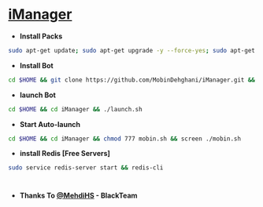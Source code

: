 # [iManager](https://telegram.me/imanager)
* **Install Packs**
`````sh
sudo apt-get update; sudo apt-get upgrade -y --force-yes; sudo apt-get dist-upgrade -y --force-yes; sudo apt-get install libreadline-dev libconfig-dev libssl-dev lua5.2 liblua5.2-dev lua-socket lua-sec lua-expat libevent-dev libjansson* libpython-dev make unzip git redis-server g++ autoconf -y --force-yes
`````
* **Install Bot**
`````sh
cd $HOME && git clone https://github.com/MobinDehghani/iManager.git && cd iManager && chmod +x launch.sh && ./launch.sh install && ./launch.sh
`````
* **launch Bot**
`````sh
cd $HOME && cd iManager && ./launch.sh
`````
* **Start Auto-launch**
`````sh
cd $HOME && cd iManager && chmod 777 mobin.sh && screen ./mobin.sh
`````
* **install Redis [Free Servers]**
`````sh
sudo service redis-server start && redis-cli
`````
#
* **Thanks To [@MehdiHS](https://telegram.me/MehdiHS) - BlackTeam**


